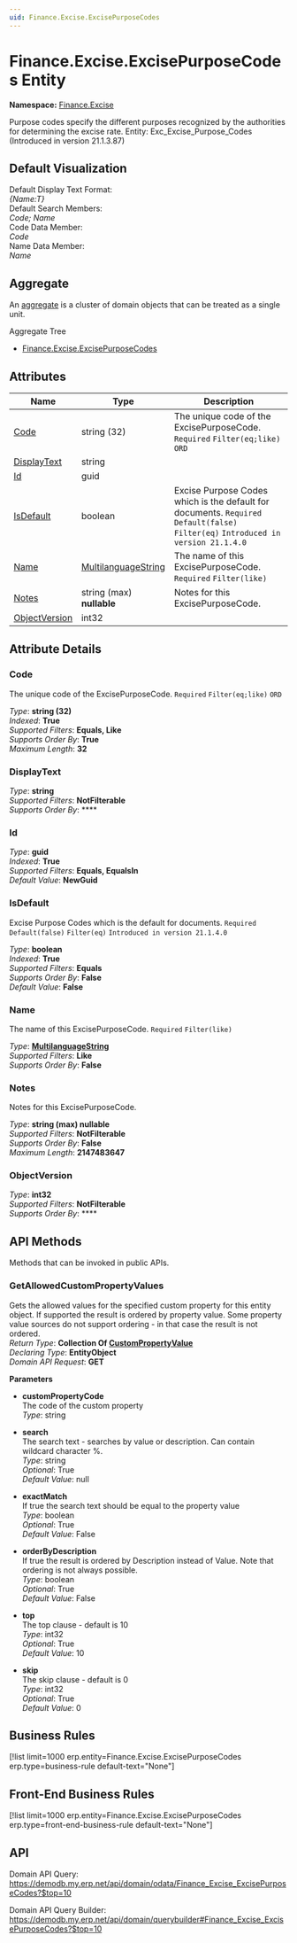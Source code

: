 ```yaml
---
uid: Finance.Excise.ExcisePurposeCodes
---
```

# Finance.Excise.ExcisePurposeCodes Entity

**Namespace:** [Finance.Excise](Finance.Excise.md)  

Purpose codes specify the different purposes recognized by the authorities for determining the excise rate. Entity: Exc_Excise_Purpose_Codes (Introduced in version 21.1.3.87)

## Default Visualization
Default Display Text Format:  
_{Name:T}_  
Default Search Members:  
_Code; Name_  
Code Data Member:  
_Code_  
Name Data Member:  
_Name_  

## Aggregate
An [aggregate](https://docs.erp.net/tech/advanced/concepts/aggregates.html) is a cluster of domain objects that can be treated as a single unit.  

Aggregate Tree  
* [Finance.Excise.ExcisePurposeCodes](Finance.Excise.ExcisePurposeCodes.md)  

## Attributes

| Name | Type | Description |
| ---- | ---- | --- |
| [Code](Finance.Excise.ExcisePurposeCodes.md#code) | string (32) | The unique code of the ExcisePurposeCode. `Required` `Filter(eq;like)` `ORD` 
| [DisplayText](Finance.Excise.ExcisePurposeCodes.md#displaytext) | string |  
| [Id](Finance.Excise.ExcisePurposeCodes.md#id) | guid |  
| [IsDefault](Finance.Excise.ExcisePurposeCodes.md#isdefault) | boolean | Excise Purpose Codes which is the default for documents. `Required` `Default(false)` `Filter(eq)` `Introduced in version 21.1.4.0` 
| [Name](Finance.Excise.ExcisePurposeCodes.md#name) | [MultilanguageString](../data-types.md#multilanguagestring) | The name of this ExcisePurposeCode. `Required` `Filter(like)` 
| [Notes](Finance.Excise.ExcisePurposeCodes.md#notes) | string (max) __nullable__ | Notes for this ExcisePurposeCode. 
| [ObjectVersion](Finance.Excise.ExcisePurposeCodes.md#objectversion) | int32 |  


## Attribute Details

### Code

The unique code of the ExcisePurposeCode. `Required` `Filter(eq;like)` `ORD`

_Type_: **string (32)**  
_Indexed_: **True**  
_Supported Filters_: **Equals, Like**  
_Supports Order By_: **True**  
_Maximum Length_: **32**  

### DisplayText

_Type_: **string**  
_Supported Filters_: **NotFilterable**  
_Supports Order By_: ****  

### Id

_Type_: **guid**  
_Indexed_: **True**  
_Supported Filters_: **Equals, EqualsIn**  
_Default Value_: **NewGuid**  

### IsDefault

Excise Purpose Codes which is the default for documents. `Required` `Default(false)` `Filter(eq)` `Introduced in version 21.1.4.0`

_Type_: **boolean**  
_Indexed_: **True**  
_Supported Filters_: **Equals**  
_Supports Order By_: **False**  
_Default Value_: **False**  

### Name

The name of this ExcisePurposeCode. `Required` `Filter(like)`

_Type_: **[MultilanguageString](../data-types.md#multilanguagestring)**  
_Supported Filters_: **Like**  
_Supports Order By_: **False**  

### Notes

Notes for this ExcisePurposeCode.

_Type_: **string (max) __nullable__**  
_Supported Filters_: **NotFilterable**  
_Supports Order By_: **False**  
_Maximum Length_: **2147483647**  

### ObjectVersion

_Type_: **int32**  
_Supported Filters_: **NotFilterable**  
_Supports Order By_: ****  


## API Methods

Methods that can be invoked in public APIs.

### GetAllowedCustomPropertyValues

Gets the allowed values for the specified custom property for this entity object.              If supported the result is ordered by property value. Some property value sources do not support ordering - in that case the result is not ordered.  
_Return Type_: **Collection Of [CustomPropertyValue](../data-types.md#general.custompropertyvalue)**  
_Declaring Type_: **EntityObject**  
_Domain API Request_: **GET**  

**Parameters**  
  * **customPropertyCode**  
    The code of the custom property  
    _Type_: string  

  * **search**  
    The search text - searches by value or description. Can contain wildcard character %.  
    _Type_: string  
     _Optional_: True  
    _Default Value_: null  

  * **exactMatch**  
    If true the search text should be equal to the property value  
    _Type_: boolean  
     _Optional_: True  
    _Default Value_: False  

  * **orderByDescription**  
    If true the result is ordered by Description instead of Value. Note that ordering is not always possible.  
    _Type_: boolean  
     _Optional_: True  
    _Default Value_: False  

  * **top**  
    The top clause - default is 10  
    _Type_: int32  
     _Optional_: True  
    _Default Value_: 10  

  * **skip**  
    The skip clause - default is 0  
    _Type_: int32  
     _Optional_: True  
    _Default Value_: 0  



## Business Rules

[!list limit=1000 erp.entity=Finance.Excise.ExcisePurposeCodes erp.type=business-rule default-text="None"]

## Front-End Business Rules

[!list limit=1000 erp.entity=Finance.Excise.ExcisePurposeCodes erp.type=front-end-business-rule default-text="None"]

## API

Domain API Query:
<https://demodb.my.erp.net/api/domain/odata/Finance_Excise_ExcisePurposeCodes?$top=10>

Domain API Query Builder:
<https://demodb.my.erp.net/api/domain/querybuilder#Finance_Excise_ExcisePurposeCodes?$top=10>


